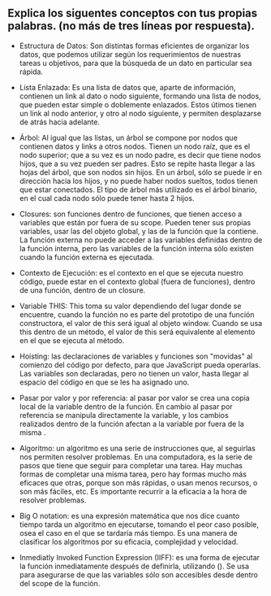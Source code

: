 ﻿## Explica los siguentes conceptos con tus propias palabras. (no más de tres líneas por respuesta).

* Estructura de Datos:  Son distintas formas eficientes de organizar los datos, que podemos utilizar según los requerimientos de nuestras tareas
 u objetivos, para que la búsqueda de un dato en particular sea rápida. 

* Lista Enlazada: Es una lista de datos que, aparte de información, contienen un link al dato o nodo siguiente, formando una lista de nodos, que 
pueden estar simple o doblemente enlazados. Estos útimos tienen un link al nodo anterior, y otro al nodo siguiente, y permiten desplazarse de 
atrás hacia adelante.


* Árbol: Al igual que las listas,  un árbol se compone por nodos que contienen datos y links a otros nodos. Tienen un nodo raíz, que es el nodo 
superior; que a su vez es un nodo padre, es decir que tiene nodos hijos, que a su vez pueden ser padres. Esto se repite hasta llegar a las hojas 
del árbol, que son nodos sin hijos. En un árbol, sólo se puede ir en dirección hacia los hijos, y no puede haber nodos sueltos, todos tienen
que estar conectados. El tipo de árbol más utilizado es el árbol binario, en el cual cada nodo sólo puede tener hasta 2 hijos.

* Closures:  son funciones dentro de funciones, que tienen acceso a variables que están por fuera de su scope. Pueden tener sus propias variables, usar las del objeto
global, y las de la función que la contiene. La función externa no puede acceder a las variables definidas dentro de la función interna, pero 
las variables de la función interna sólo existen cuando la función externa es ejecutada. 

* Contexto de Ejecución: es el contexto en el que se ejecuta nuestro código, puede estar en el contexto global (fuera de funciones), dentro
de una función, dentro de un closure.


* Variable THIS: This toma su valor dependiendo del lugar donde se encuentre,  cuando la función no es parte del prototipo de una función 
constructora, el valor de this será igual al objeto window. Cuando se usa this dentro de un método, el valor de this será equivalente al
 elemento en el que se ejecuta al método.

* Hoisting:   las declaraciones de variables y funciones son "movidas" al comienzo del código por defecto, para que JavaScript pueda operarlas.
Las variables son declaradas, pero no tienen un valor, hasta llegar al espacio del código en que se les ha asignado uno.

* Pasar por valor y por referencia: al pasar por valor se crea una copia local de la variable dentro de la función. En cambio al pasar
 por referencia se manipula directamente la variable, y los cambios realizados dentro de la función  afectan a la variable por fuera de la misma .


* Algoritmo:  un algoritmo es una serie de instrucciones que, al seguirlas nos permiten resolver problemas. En una computadora, es la serie de 
pasos que tiene que seguir para  completar una tarea. Hay muchas formas de completar una misma tarea, pero hay formas mucho más eficaces
que otras, porque son más rápidas, o usan menos  recursos, o son más fáciles, etc. Es importante recurrir a la eficacia a la hora de resolver
problemas. 

* Big O notation: es una expresión matemática que nos dice cuanto tiempo tarda un algoritmo en ejecutarse, tomando el peor caso posible, osea
el caso en el que se tardaría más tiempo. Es una manera de clasificar los algoritmos por su eficacia, complejidad y velocidad. 

* Inmediatly Invoked Function Expression (IIFF): es una forma de ejecutar la función inmediatamente después de definirla, utilizando (). Se usa
para asegurarse de que las variables  sólo son accesibles desde dentro del scope de la función.

